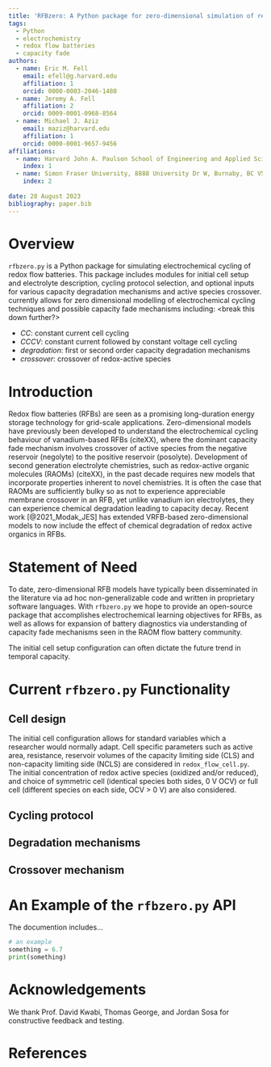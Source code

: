 ```yaml
---
title: 'RFBzero: A Python package for zero-dimensional simulation of redox flow battery cycling'
tags:
  - Python
  - electrochemistry
  - redox flow batteries
  - capacity fade
authors:
  - name: Eric M. Fell
    email: efell@g.harvard.edu
    affiliation: 1
    orcid: 0000-0003-2046-1480
  - name: Jeremy A. Fell
    affiliation: 2
    orcid: 0009-0001-0968-8564
  - name: Michael J. Aziz
    email: maziz@harvard.edu
    affiliation: 1
    orcid: 0000-0001-9657-9456
affiliations: 
  - name: Harvard John A. Paulson School of Engineering and Applied Sciences, 29 Oxford Street, Cambridge, MA, 02138, USA
    index: 1
  - name: Simon Fraser University, 8888 University Dr W, Burnaby, BC V5A 1S6, Canada
    index: 2
  
date: 28 August 2023
bibliography: paper.bib
---
```


# Overview

`rfbzero.py` is a Python package for simulating electrochemical cycling of redox flow batteries. This package includes modules for initial cell setup and electrolyte description, cycling protocol selection, and optional inputs for various capacity degradation mechanisms and active species crossover.
currently allows for zero dimensional modelling of electrochemical cycling techniques and possible capacity fade mechanisms including:
<break this down further?>
- _CC_: constant current cell cycling
- _CCCV_: constant current followed by constant voltage cell cycling
- _degradation_: first or second order capacity degradation mechanisms
- _crossover_: crossover of redox-active species

# Introduction
Redox flow batteries (RFBs) are seen as a promising long-duration energy storage technology for grid-scale applications. Zero-dimensional models have previously been developed to understand the electrochemical cycling behaviour of vanadium-based RFBs (citeXX), where the dominant capacity fade mechanism involves crossover of active species from the negative reservoir (negolyte) to the positive reservoir (posolyte). Development of second generation electrolyte chemistries, such as redox-active organic molecules (RAOMs) (citeXX), in the past decade requires new models that incorporate properties inherent to novel chemistries. It is often the case that RAOMs are sufficiently bulky so as not to experience appreciable membrane crossover in an RFB, yet unlike vanadium ion electrolytes, they can experience chemical degradation leading to capacity decay. Recent work [@2021_Modak_JES] has extended VRFB-based zero-dimensional models to now include the effect of chemical degradation of redox active organics in RFBs.

# Statement of Need
To date, zero-dimensional RFB models have typically been disseminated in the literature via ad hoc non-generalizable code and written in proprietary software languages. With `rfbzero.py` we hope to provide an open-source package that accomplishes electrochemical learning objectives for RFBs, as well as allows for expansion of battery diagnostics via understanding of capacity fade mechanisms seen in the RAOM flow battery community.

The initial cell setup configuration can often dictate the future trend in temporal capacity.

# Current `rfbzero.py` Functionality


## Cell design
The initial cell configuration allows for standard variables which a researcher would normally adapt. Cell specific parameters such as active area, resistance, reservoir volumes of the capacity limiting side (CLS) and non-capacity limiting side (NCLS) are considered in `redox_flow_cell.py`. The initial concentration of redox active species (oxidized and/or reduced), and choice of symmetric cell (identical species both sides, 0 V OCV) or full cell (different species on each side, OCV > 0 V) are also considered.

## Cycling protocol

## Degradation mechanisms

## Crossover mechanism

# An Example of the `rfbzero.py` API
The documention includes...

```python
# an example
something = 6.7
print(something)
```


# Acknowledgements
We thank Prof. David Kwabi, Thomas George, and Jordan Sosa for constructive feedback and testing.

# References




